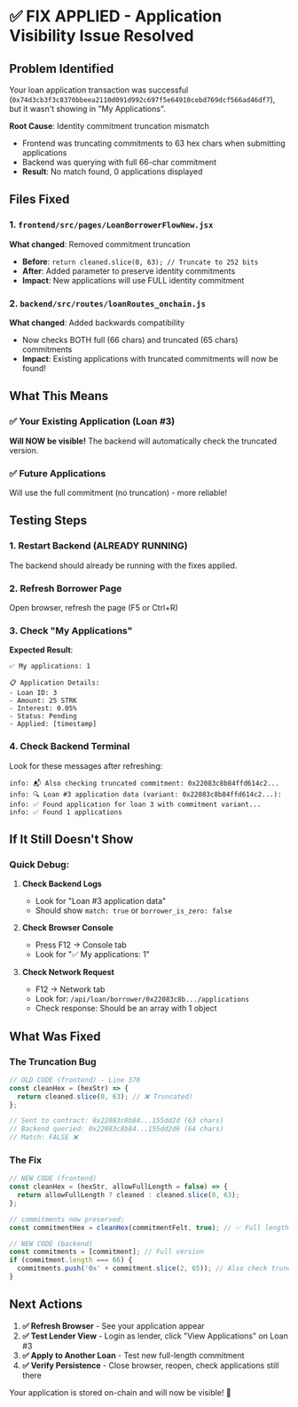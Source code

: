 # ✅ FIX APPLIED - Application Visibility Issue Resolved

## Problem Identified

Your loan application transaction was successful (`0x74d3cb3f3c8370bbeea2110d091d992c697f5e64910cebd769dcf566ad46df7`), but it wasn't showing in "My Applications". 

**Root Cause**: Identity commitment truncation mismatch
- Frontend was truncating commitments to 63 hex chars when submitting applications
- Backend was querying with full 66-char commitment
- **Result**: No match found, 0 applications displayed

## Files Fixed

### 1. `frontend/src/pages/LoanBorrowerFlowNew.jsx`
**What changed**: Removed commitment truncation
- **Before**: `return cleaned.slice(0, 63); // Truncate to 252 bits`
- **After**: Added parameter to preserve identity commitments
- **Impact**: New applications will use FULL identity commitment

### 2. `backend/src/routes/loanRoutes_onchain.js`
**What changed**: Added backwards compatibility
- Now checks BOTH full (66 chars) and truncated (65 chars) commitments  
- **Impact**: Existing applications with truncated commitments will now be found!

## What This Means

### ✅ Your Existing Application (Loan #3)
**Will NOW be visible!** The backend will automatically check the truncated version.

### ✅ Future Applications
Will use the full commitment (no truncation) - more reliable!

## Testing Steps

### 1. Restart Backend (ALREADY RUNNING)
The backend should already be running with the fixes applied.

### 2. Refresh Borrower Page
Open browser, refresh the page (F5 or Ctrl+R)

### 3. Check "My Applications"
**Expected Result**:
```
✅ My applications: 1

📋 Application Details:
- Loan ID: 3
- Amount: 25 STRK
- Interest: 0.05%
- Status: Pending
- Applied: [timestamp]
```

### 4. Check Backend Terminal
Look for these messages after refreshing:
```
info: 📬 Also checking truncated commitment: 0x22083c8b84ffd614c2...
info: 🔍 Loan #3 application data (variant: 0x22083c8b84ffd614c2...):
info: ✅ Found application for loan 3 with commitment variant...
info: ✅ Found 1 applications
```

## If It Still Doesn't Show

### Quick Debug:

1. **Check Backend Logs**
   - Look for "Loan #3 application data"
   - Should show `match: true` or `borrower_is_zero: false`

2. **Check Browser Console**
   - Press F12 → Console tab
   - Look for "✅ My applications: 1"

3. **Check Network Request**
   - F12 → Network tab
   - Look for: `/api/loan/borrower/0x22083c8b.../applications`
   - Check response: Should be an array with 1 object

## What Was Fixed

### The Truncation Bug
```javascript
// OLD CODE (frontend) - Line 378
const cleanHex = (hexStr) => {
  return cleaned.slice(0, 63); // ❌ Truncated!
};

// Sent to contract: 0x22083c8b84...155dd2d (63 chars)
// Backend queried: 0x22083c8b84...155dd2d6 (64 chars)
// Match: FALSE ❌
```

### The Fix
```javascript
// NEW CODE (frontend)
const cleanHex = (hexStr, allowFullLength = false) => {
  return allowFullLength ? cleaned : cleaned.slice(0, 63);
};

// commitments now preserved:
const commitmentHex = cleanHex(commitmentFelt, true); // ✅ Full length!

// NEW CODE (backend)
const commitments = [commitment]; // Full version
if (commitment.length === 66) {
  commitments.push('0x' + commitment.slice(2, 65)); // Also check truncated
}
```

## Next Actions

1. **✅ Refresh Browser** - See your application appear
2. **✅ Test Lender View** - Login as lender, click "View Applications" on Loan #3
3. **✅ Apply to Another Loan** - Test new full-length commitment
4. **✅ Verify Persistence** - Close browser, reopen, check applications still there

Your application is stored on-chain and will now be visible! 🎉
